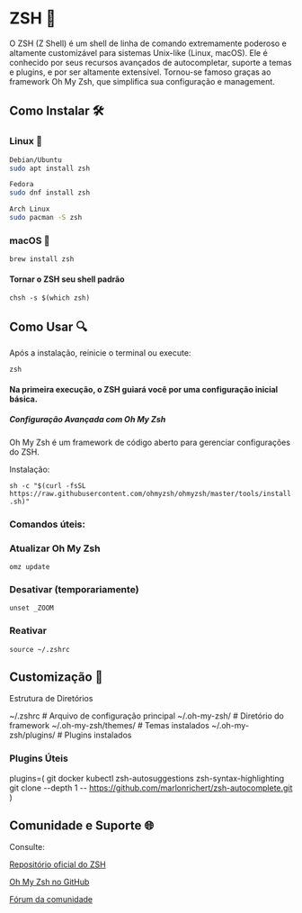 # ZSH 🐚

O ZSH (Z Shell) é um shell de linha de comando extremamente poderoso e altamente customizável para sistemas Unix-like (Linux, macOS). Ele é conhecido por seus recursos avançados de autocompletar, suporte a temas e plugins, e por ser altamente extensível. Tornou-se famoso graças ao framework Oh My Zsh, que simplifica sua configuração e management.

## Como Instalar 🛠️

### Linux 🐧
```bash
Debian/Ubuntu
sudo apt install zsh

Fedora
sudo dnf install zsh

Arch Linux
sudo pacman -S zsh
```
### macOS 🍎

```brew install zsh```

#### Tornar o ZSH seu shell padrão

```chsh -s $(which zsh)```

## Como Usar 🔍

Após a instalação, reinicie o terminal ou execute:

```zsh```

#### Na primeira execução, o ZSH guiará você por uma configuração inicial básica.
##### Configuração Avançada com Oh My Zsh

Oh My Zsh é um framework de código aberto para gerenciar configurações do ZSH.

Instalação:

```sh -c "$(curl -fsSL https://raw.githubusercontent.com/ohmyzsh/ohmyzsh/master/tools/install.sh)"```

### Comandos úteis:


### Atualizar Oh My Zsh
```omz update```

### Desativar (temporariamente)
```unset _ZOOM```

### Reativar
```source ~/.zshrc```

## Customização 🎨
Estrutura de Diretórios


~/.zshrc              # Arquivo de configuração principal
~/.oh-my-zsh/         # Diretório do framework
~/.oh-my-zsh/themes/  # Temas instalados
~/.oh-my-zsh/plugins/ # Plugins instalados


### Plugins Úteis


plugins=(
git
docker
kubectl
zsh-autosuggestions
zsh-syntax-highlighting
git clone --depth 1 -- https://github.com/marlonrichert/zsh-autocomplete.git
)



## Comunidade e Suporte 🌐

Consulte:

<a href="https://www.zsh.org/">Repositório oficial do ZSH</a>

<a href="https://github.com/ohmyzsh/ohmyzsh">Oh My Zsh no GitHub</a>

<a href="https://www.zsh.org/mla">Fórum da comunidade</a>
